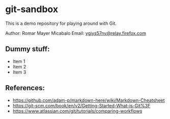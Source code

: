 # git-sandbox
This is a demo repository for playing around with Git.

Author: Romar Mayer Micabalo
Email: vgjys57nv@relay.firefox.com

## Dummy stuff:
* Item 1
* Item 2
* Item 3

## References:
* https://github.com/adam-p/markdown-here/wiki/Markdown-Cheatsheet
* https://git-scm.com/book/en/v2/Getting-Started-What-is-Git%3F
* https://www.atlassian.com/git/tutorials/comparing-workflows
